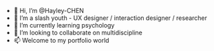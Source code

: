 - 👋 Hi, I’m @Hayley-CHEN
- 👀 I’m a slash youth - UX designer / interaction designer / researcher
- 🌱 I’m currently learning psychology
- 💞️ I’m looking to collaborate on multidiscipline
- 📫 Welcome to my portfolio world

<!---
Hayley-CHEN/Hayley-CHEN is a ✨ special ✨ repository because its `README.md` (this file) appears on your GitHub profile.
You can click the Preview link to take a look at your changes.
--->
